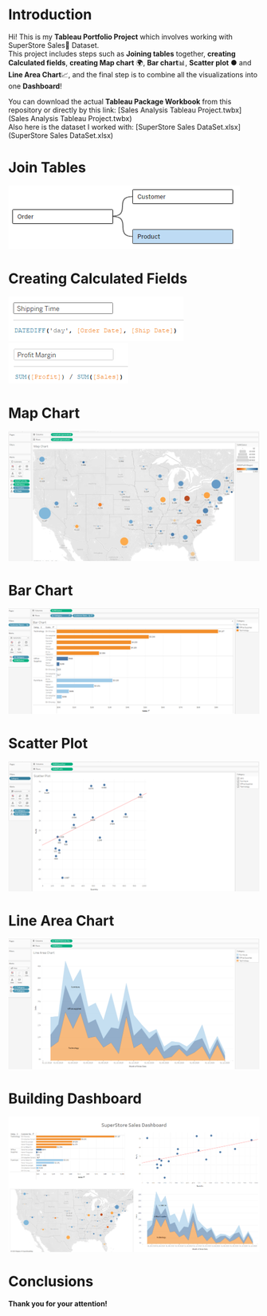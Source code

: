 # Introduction

Hi! This is my **Tableau Portfolio Project** which involves working with SuperStore Sales🛒 Dataset.  
This project includes steps such as **Joining tables** together, **creating Calculated fields**, **creating Map chart** 🌍,
**Bar chart**📊, **Scatter plot** ● and **Line Area Chart**📈, and the final step is to combine all the visualizations into one
**Dashboard**!

You can download the actual **Tableau Package Workbook** from this repository or directly by this link: [Sales Analysis Tableau Project.twbx](Sales Analysis Tableau Project.twbx)  
Also here is the dataset I worked with: [SuperStore Sales DataSet.xlsx](SuperStore Sales DataSet.xlsx)

# Join Tables

![1_join_tables.png](assets%2F1_join_tables.png)

# Creating Calculated Fields
![2_shipping_time.png](assets%2F2_shipping_time.png)
![3_profit_margin.png](assets%2F3_profit_margin.png)
# Map Chart
![4_map_chart.png](assets%2F4_map_chart.png)
# Bar Chart
![5_bar_chart.png](assets%2F5_bar_chart.png)
# Scatter Plot
![6_scatter_plot_chart.png](assets%2F6_scatter_plot_chart.png)
# Line Area Chart
![7_line_area_chart.png](assets%2F7_line_area_chart.png)
# Building Dashboard
![8_dashboard.png](assets%2F8_dashboard.png)
# Conclusions


**Thank you for your attention!**


